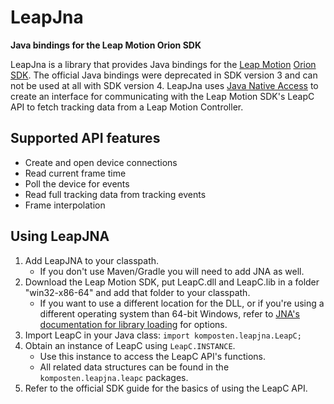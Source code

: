 # LeapJna

**Java bindings for the Leap Motion Orion SDK**

LeapJna is a library that provides Java bindings for the [Leap Motion](https://www.leapmotion.com/) [Orion SDK](https://developer.leapmotion.com/get-started). The official Java bindings were deprecated in SDK version 3 and can not be used at all with SDK version 4. LeapJna uses [Java Native Access](https://github.com/java-native-access/jna) to create an interface for communicating with the Leap Motion SDK's LeapC API to fetch tracking data from a Leap Motion Controller.

## Supported API features
* Create and open device connections
* Read current frame time
* Poll the device for events
* Read full tracking data from tracking events
* Frame interpolation

## Using LeapJNA
1. Add LeapJNA to your classpath.
    * If you don't use Maven/Gradle you will need to add JNA as well.
2. Download the Leap Motion SDK, put LeapC.dll and LeapC.lib in a folder "win32-x86-64" and add that folder to your classpath.
    * If you want to use a different location for the DLL, or if you're using a different operating system than 64-bit Windows, refer to [JNA's documentation for library loading](http://java-native-access.github.io/jna/5.5.0/javadoc/com/sun/jna/NativeLibrary.html) for options.
3. Import LeapC in your Java class: `import komposten.leapjna.LeapC;`
4. Obtain an instance of LeapC using `LeapC.INSTANCE`.
    * Use this instance to access the LeapC API's functions.
    * All related data structures can be found in the `komposten.leapjna.leapc` packages.
5. Refer to the official SDK guide for the basics of using the LeapC API.